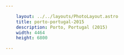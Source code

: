 ```yaml
---

    layout: ../../layouts/PhotoLayout.astro
    title: porto-portugal-2015
    description: Porto, Portugal (2015)
    width: 4464
    height: 6800

---
```

